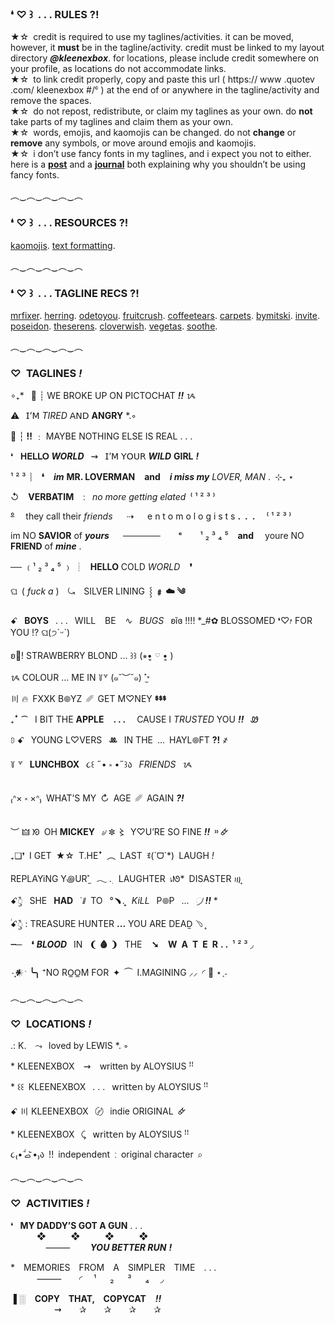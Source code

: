 ### ❛ ♡ ꒱  . . . **RULES** ?!
★☆ credit is required to use my taglines/activities. it can be moved, however, it __must__ be in the tagline/activity. credit must be linked to my layout directory ***@kleenexbox***. for locations, please include credit somewhere on your profile, as locations do not accommodate links.
\
★☆ to link credit properly, copy and paste this url ( https:// www .quotev .com/ kleenexbox #/ᶜ ) at the end of or anywhere in the tagline/activity and remove the spaces.
\
★☆ do not repost, redistribute, or claim my taglines as your own. do __not__ take parts of my taglines and claim them as your own.
\
★☆ words, emojis, and kaomojis can be changed. do not __change__ or __remove__ any symbols, or move around emojis and kaomojis.
\
★☆ i don’t use fancy fonts in my taglines, and i expect you not to either. here is a [**post**](https://www.quotev.com/odetoyou/activity/732249878) and a [**journal**](https://www.quotev.com/misora/journal/7932334) both explaining why you shouldn’t be using fancy fonts.

︵‿︵‿︵‿︵‿︵

### ❛ ♡ ꒱  . . . **RESOURCES** ?!
[kaomojis](http://kaomoji.ru/en#). [text formatting](https://www.quotev.com/help/q/275).

︵‿︵‿︵‿︵‿︵

### ❛ ♡ ꒱  . . . **TAGLINE RECS** ?!
[mrfixer](https://www.quotev.com/mrfixer). [herring](https://www.quotev.com/herring). [odetoyou](https://www.quotev.com/odetoyou). [fruitcrush](https://www.quotev.com/fruitcrush). [coffeetears](https://www.quotev.com/coffeetears). [carpets](https://www.quotev.com/carpets). [bymitski](https://www.quotev.com/bymitski). [invite](https://www.quotev.com/invite). [poseidon](https://www.quotev.com/poseidon). [theserens](https://www.quotev.com/theserens). [cloverwish](https://www.quotev.com/cloverwish). [vegetas](https://www.quotev.com/vegetas). [soothe](https://www.quotev.com/soothe).

︵‿︵‿︵‿︵‿︵

### **♡ TAGLINES** ***!***
∘₊\*  🌈 ┊ WE BROKE UP ON PICTOCHAT ***!!*** ᝰ

⚠⠀𝖨’𝖬 *TIRED* 𝖠𝖭𝖣 **ANGRY** \*.◦

🌈 ┆ **!!** ﹕ MAYBE NOTHING ELSE IS REAL . . .

❛  **𝖧𝖤𝖫𝖫𝖮** ***WORLD***  ⇝  𝖨’𝖬 𝖸𝖮𝖴𝖱 ***WILD*** **GIRL** ***!***

¹ ² ³ ︴ __❛__   ***im*** **MR. LOVERMAN**   __and__   ***i miss my*** *LOVER, MAN* . ⊹₊ ⋆

↺   **VERBATIM**   ׃   *no more getting elated​*  ⁽ ¹ ² ³ ⁾

~~°~~  they call their *friends*   ⇢   e n t o m o l o g i s t s **__. . .__**  ⁽ ¹ ² ³ ⁾

im NO **SAVIOR** of ***yours***   ~~‎     ‎~~    __ᶜ__    ¹ ₂ ³ ₄ ⁵   __and__  youre NO **FRIEND** of ***mine*** .

~~‎  ‎ ‎~~ ﹙¹ ₂ ³ ₄ ⁵ ﹚ ┊  **HELLO** COLD *WORLD*   __❜__

ଘ ( *fuck a* ) ⤿ SILVER LINING ⸾ **﹟ ☁️ ༄**

ꗃ  **BOYS**  . . .  WILL   BE   ∿  *BUGS*  ʚĭɞ
\!!!!
\*_#✿ BLOSSOMED ❛♡⭎ FOR YOU !? ଘ(੭ˊᵕˋ)

ʚ🍓! STRAWBERRY BLOND ... ꒱꒱ (⭒•͈ 𓎺 •͈ )

ᝰ COLOUR ... ME IN ꒦꒷ (๑˘︶˘๑) ˟̫𐩑

〣 🔥 FXXK B𖣠YZ ␥ GET M♡NEY __ᙚᙚᙚ__

₊ꜜ ⁀  I BIT THE **APPLE**   __**. . .**__  CAUSE I *TRUSTED* YOU ***!!***  Ꮺ

𖠗 ꗃ  YOUNG L♡VERS  __ꔛ__  IN THE ... HAYL𖣠FT **?!** ҂

꒦ ꒷  __LUNCHBOX__  ૮꒰ ˶• ༝ •˶꒱ა  *FRIENDS*  ᝰ

₍ᐢ× ༝ ×ᐢ₎ WHAT’S MY ↻ AGE ␥ AGAIN ***?!***

︶ 🜲 ᘞ OH __MICKEY__  ৶ ✽ 〻 Y♡U’RE SO FINE ***!!*** ᠉ 🜸

₊❏❜ I GET ★☆ T.HEꜜ ︵ LAST ꉂ(´ᗜ`*) LAUGH *!*

REPLAYiNG Y꩜UR˟̫  **𓂃** .࣭  LAUGHTER ⭏ᘚ* DISASTER ꩟ ͎

ꗃꠂꠥ  SHE  **HAD**  ˙𐩗 TO  °﹅᩠.  *KiLL*  P𖣠P  ...  ᜴ ***!!*** \*

࣪࣪ꗃꠂꠥ : TREASURE HUNTER __...__ YOU ARE DEAD̫ ࣪﹆۪۪

**┈─**   **❛** ***BLOOD***  IN  **❨** __🩸__ **❩**  THE   **➘**   **W A T E R** __**. .‎‎‎**‎‎ ‎__ ¹ ² ³ ◞

۰ִֶָ𒀭ˑ **╰╮** ⁺NO RO̲O̲M FOR  ✦  ⏜ I.MAGINING ⸝⸝ ◜ 💭 ⋆ˎ˗

︵‿︵‿︵‿︵‿︵

### **♡ LOCATIONS** ***!***
.: K. ⠀⤳⠀loved by LEWIS *. ◦

\* KLEENEXBOX ⠀⇝⠀ written by ALOYSIUS ꜝꜝ

\* ꒰꒰ KLEENEXBOX  . . .  𝗐𝗋𝗂𝗍𝗍𝖾𝗇 by ALOYSIUS ꜝꜝ

ꗃ 〣 KLEENEXBOX⠀〄⠀indie ORIGINAL 🜸

\* KLEENEXBOX⠀⤹⠀𝗐𝗋𝗂𝗍𝗍𝖾𝗇 by ALOYSIUS ꜝꜝ

૮₍•᷄ ࡇ •᷅₎ა !! independent ː original character ⌕

︵‿︵‿︵‿︵‿︵

### **♡ ACTIVITIES** ***!***
❛  **MY DADDY’S GOT A GUN** . . .
\
   ❖     ❖     ❖     ❖
\
    ⸻   ***YOU BETTER RUN*** ***!***

\* MEMORIES FROM A SIMPLER TIME . . .
\
   ⸻  ◜  ¹   ₂   ³   ₄  ◞

▐ ░   **COPY   THAT,   COPYCAT**   ***!!***
\
     ⇝  ✰  ✰  ✰  ✰

